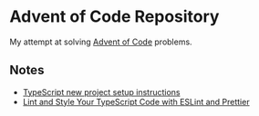 # Advent of Code Repository

My attempt at solving [Advent of Code](https://adventofcode.com/) problems.

## Notes

- [TypeScript new project setup instructions](https://www.digitalocean.com/community/tutorials/typescript-new-project)
- [Lint and Style Your TypeScript Code with ESLint and Prettier](https://moduscreate.com/blog/lint-style-typescript/)
